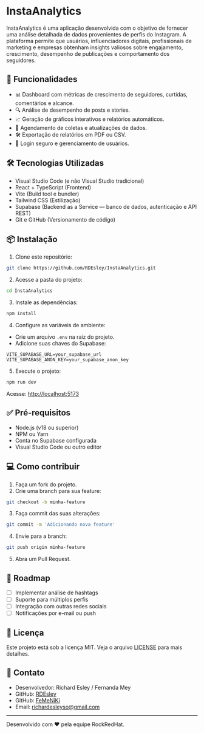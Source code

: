
# InstaAnalytics

InstaAnalytics é uma aplicação desenvolvida com o objetivo de fornecer uma análise detalhada de dados provenientes de perfis do Instagram. A plataforma permite que usuários, influenciadores digitais, profissionais de marketing e empresas obtenham insights valiosos sobre engajamento, crescimento, desempenho de publicações e comportamento dos seguidores.

## 🚀 Funcionalidades

- 📊 Dashboard com métricas de crescimento de seguidores, curtidas, comentários e alcance.
- 🔍 Análise de desempenho de posts e stories.
- 📈 Geração de gráficos interativos e relatórios automáticos.
- 📅 Agendamento de coletas e atualizações de dados.
- 🛠️ Exportação de relatórios em PDF ou CSV.
- 🔐 Login seguro e gerenciamento de usuários.

## 🛠️ Tecnologias Utilizadas

- Visual Studio Code (e não Visual Studio tradicional)
- React + TypeScript (Frontend)
- Vite (Build tool e bundler)
- Tailwind CSS (Estilização)
- Supabase (Backend as a Service — banco de dados, autenticação e API REST)
- Git e GitHub (Versionamento de código)

## 📦 Instalação

1. Clone este repositório:

```bash
git clone https://github.com/RDEsley/InstaAnalytics.git
```

2. Acesse a pasta do projeto:

```bash
cd InstaAnalytics
```

3. Instale as dependências:

```bash
npm install
```

4. Configure as variáveis de ambiente:

- Crie um arquivo `.env` na raiz do projeto.
- Adicione suas chaves do Supabase:

```env
VITE_SUPABASE_URL=your_supabase_url
VITE_SUPABASE_ANON_KEY=your_supabase_anon_key
```

5. Execute o projeto:

```bash
npm run dev
```

Acesse: [http://localhost:5173](http://localhost:5173)

## ✅ Pré-requisitos

- Node.js (v18 ou superior)
- NPM ou Yarn
- Conta no Supabase configurada
- Visual Studio Code ou outro editor

## 💻 Como contribuir

1. Faça um fork do projeto.
2. Crie uma branch para sua feature:

```bash
git checkout -b minha-feature
```

3. Faça commit das suas alterações:

```bash
git commit -m 'Adicionando nova feature'
```

4. Envie para a branch:

```bash
git push origin minha-feature
```

5. Abra um Pull Request.

## 🧠 Roadmap

- [ ] Implementar análise de hashtags
- [ ] Suporte para múltiplos perfis
- [ ] Integração com outras redes sociais
- [ ] Notificações por e-mail ou push

## 📝 Licença

Este projeto está sob a licença MIT. Veja o arquivo [LICENSE](LICENSE) para mais detalhes.

## 🤝 Contato

- Desenvolvedor: Richard Esley / Fernanda Mey
- GitHub: [RDEsley](https://github.com/RDEsley)
- GitHub: [FeMeNiKi](https://github.com/FeMeNiKi)
- Email: [richardesleyso@gmail.com](richardesleyso@gmail.com)

---

Desenvolvido com ❤️ pela equipe RockRedHat.
